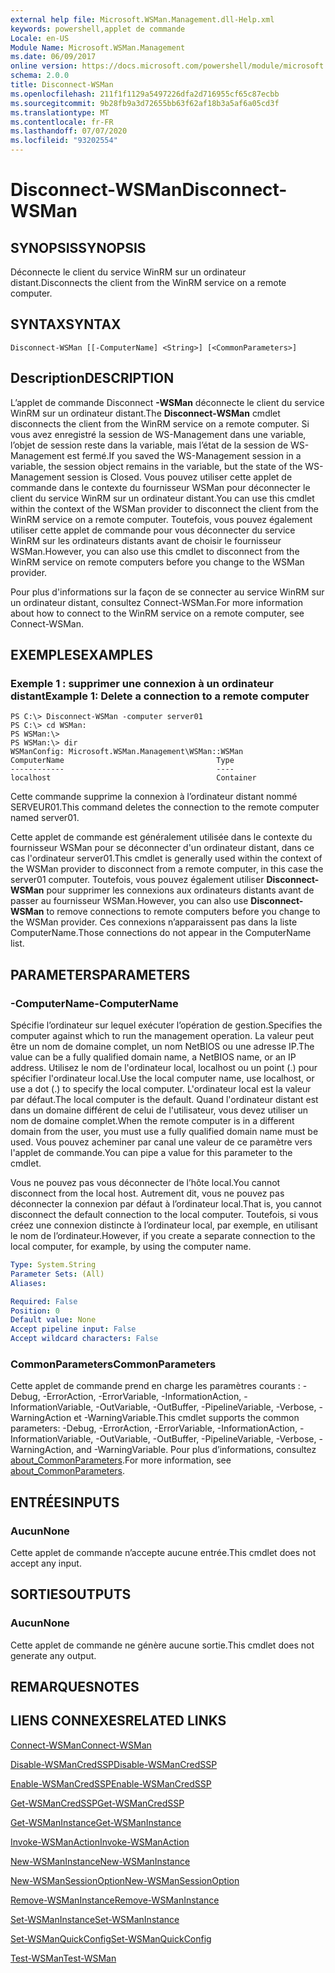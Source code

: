 ```yaml
---
external help file: Microsoft.WSMan.Management.dll-Help.xml
keywords: powershell,applet de commande
Locale: en-US
Module Name: Microsoft.WSMan.Management
ms.date: 06/09/2017
online version: https://docs.microsoft.com/powershell/module/microsoft.wsman.management/disconnect-wsman?view=powershell-6&WT.mc_id=ps-gethelp
schema: 2.0.0
title: Disconnect-WSMan
ms.openlocfilehash: 211f1f1129a5497226dfa2d716955cf65c87ecbb
ms.sourcegitcommit: 9b28fb9a3d72655bb63f62af18b3a5af6a05cd3f
ms.translationtype: MT
ms.contentlocale: fr-FR
ms.lasthandoff: 07/07/2020
ms.locfileid: "93202554"
---
```

# <span data-ttu-id="8dbd4-103">Disconnect-WSMan</span><span class="sxs-lookup"><span data-stu-id="8dbd4-103">Disconnect-WSMan</span></span>

## <span data-ttu-id="8dbd4-104">SYNOPSIS</span><span class="sxs-lookup"><span data-stu-id="8dbd4-104">SYNOPSIS</span></span>
<span data-ttu-id="8dbd4-105">Déconnecte le client du service WinRM sur un ordinateur distant.</span><span class="sxs-lookup"><span data-stu-id="8dbd4-105">Disconnects the client from the WinRM service on a remote computer.</span></span>

## <span data-ttu-id="8dbd4-106">SYNTAX</span><span class="sxs-lookup"><span data-stu-id="8dbd4-106">SYNTAX</span></span>

```
Disconnect-WSMan [[-ComputerName] <String>] [<CommonParameters>]
```

## <span data-ttu-id="8dbd4-107">Description</span><span class="sxs-lookup"><span data-stu-id="8dbd4-107">DESCRIPTION</span></span>
<span data-ttu-id="8dbd4-108">L’applet de commande Disconnect **-WSMan** déconnecte le client du service WinRM sur un ordinateur distant.</span><span class="sxs-lookup"><span data-stu-id="8dbd4-108">The **Disconnect-WSMan** cmdlet disconnects the client from the WinRM service on a remote computer.</span></span>
<span data-ttu-id="8dbd4-109">Si vous avez enregistré la session de WS-Management dans une variable, l’objet de session reste dans la variable, mais l’état de la session de WS-Management est fermé.</span><span class="sxs-lookup"><span data-stu-id="8dbd4-109">If you saved the WS-Management session in a variable, the session object remains in the variable, but the state of the WS-Management session is Closed.</span></span>
<span data-ttu-id="8dbd4-110">Vous pouvez utiliser cette applet de commande dans le contexte du fournisseur WSMan pour déconnecter le client du service WinRM sur un ordinateur distant.</span><span class="sxs-lookup"><span data-stu-id="8dbd4-110">You can use this cmdlet within the context of the WSMan provider to disconnect the client from the WinRM service on a remote computer.</span></span>
<span data-ttu-id="8dbd4-111">Toutefois, vous pouvez également utiliser cette applet de commande pour vous déconnecter du service WinRM sur les ordinateurs distants avant de choisir le fournisseur WSMan.</span><span class="sxs-lookup"><span data-stu-id="8dbd4-111">However, you can also use this cmdlet to disconnect from the WinRM service on remote computers before you change to the WSMan provider.</span></span>

<span data-ttu-id="8dbd4-112">Pour plus d'informations sur la façon de se connecter au service WinRM sur un ordinateur distant, consultez Connect-WSMan.</span><span class="sxs-lookup"><span data-stu-id="8dbd4-112">For more information about how to connect to the WinRM service on a remote computer, see Connect-WSMan.</span></span>

## <span data-ttu-id="8dbd4-113">EXEMPLES</span><span class="sxs-lookup"><span data-stu-id="8dbd4-113">EXAMPLES</span></span>

### <span data-ttu-id="8dbd4-114">Exemple 1 : supprimer une connexion à un ordinateur distant</span><span class="sxs-lookup"><span data-stu-id="8dbd4-114">Example 1: Delete a connection to a remote computer</span></span>

```
PS C:\> Disconnect-WSMan -computer server01
PS C:\> cd WSMan:
PS WSMan:\>
PS WSMan:\> dir
WSManConfig: Microsoft.WSMan.Management\WSMan::WSMan
ComputerName                                  Type
------------                                  ----
localhost                                     Container
```

<span data-ttu-id="8dbd4-115">Cette commande supprime la connexion à l’ordinateur distant nommé SERVEUR01.</span><span class="sxs-lookup"><span data-stu-id="8dbd4-115">This command deletes the connection to the remote computer named server01.</span></span>

<span data-ttu-id="8dbd4-116">Cette applet de commande est généralement utilisée dans le contexte du fournisseur WSMan pour se déconnecter d'un ordinateur distant, dans ce cas l'ordinateur server01.</span><span class="sxs-lookup"><span data-stu-id="8dbd4-116">This cmdlet is generally used within the context of the WSMan provider to disconnect from a remote computer, in this case the server01 computer.</span></span>
<span data-ttu-id="8dbd4-117">Toutefois, vous pouvez également utiliser **Disconnect-WSMan** pour supprimer les connexions aux ordinateurs distants avant de passer au fournisseur WSMan.</span><span class="sxs-lookup"><span data-stu-id="8dbd4-117">However, you can also use **Disconnect-WSMan** to remove connections to remote computers before you change to the WSMan provider.</span></span>
<span data-ttu-id="8dbd4-118">Ces connexions n’apparaissent pas dans la liste ComputerName.</span><span class="sxs-lookup"><span data-stu-id="8dbd4-118">Those connections do not appear in the ComputerName list.</span></span>

## <span data-ttu-id="8dbd4-119">PARAMETERS</span><span class="sxs-lookup"><span data-stu-id="8dbd4-119">PARAMETERS</span></span>

### <span data-ttu-id="8dbd4-120">-ComputerName</span><span class="sxs-lookup"><span data-stu-id="8dbd4-120">-ComputerName</span></span>
<span data-ttu-id="8dbd4-121">Spécifie l’ordinateur sur lequel exécuter l’opération de gestion.</span><span class="sxs-lookup"><span data-stu-id="8dbd4-121">Specifies the computer against which to run the management operation.</span></span>
<span data-ttu-id="8dbd4-122">La valeur peut être un nom de domaine complet, un nom NetBIOS ou une adresse IP.</span><span class="sxs-lookup"><span data-stu-id="8dbd4-122">The value can be a fully qualified domain name, a NetBIOS name, or an IP address.</span></span>
<span data-ttu-id="8dbd4-123">Utilisez le nom de l'ordinateur local, localhost ou un point (.) pour spécifier l'ordinateur local.</span><span class="sxs-lookup"><span data-stu-id="8dbd4-123">Use the local computer name, use localhost, or use a dot (.) to specify the local computer.</span></span>
<span data-ttu-id="8dbd4-124">L'ordinateur local est la valeur par défaut.</span><span class="sxs-lookup"><span data-stu-id="8dbd4-124">The local computer is the default.</span></span>
<span data-ttu-id="8dbd4-125">Quand l'ordinateur distant est dans un domaine différent de celui de l'utilisateur, vous devez utiliser un nom de domaine complet.</span><span class="sxs-lookup"><span data-stu-id="8dbd4-125">When the remote computer is in a different domain from the user, you must use a fully qualified domain name must be used.</span></span>
<span data-ttu-id="8dbd4-126">Vous pouvez acheminer par canal une valeur de ce paramètre vers l'applet de commande.</span><span class="sxs-lookup"><span data-stu-id="8dbd4-126">You can pipe a value for this parameter to the cmdlet.</span></span>

<span data-ttu-id="8dbd4-127">Vous ne pouvez pas vous déconnecter de l’hôte local.</span><span class="sxs-lookup"><span data-stu-id="8dbd4-127">You cannot disconnect from the local host.</span></span>
<span data-ttu-id="8dbd4-128">Autrement dit, vous ne pouvez pas déconnecter la connexion par défaut à l’ordinateur local.</span><span class="sxs-lookup"><span data-stu-id="8dbd4-128">That is, you cannot disconnect the default connection to the local computer.</span></span>
<span data-ttu-id="8dbd4-129">Toutefois, si vous créez une connexion distincte à l’ordinateur local, par exemple, en utilisant le nom de l’ordinateur.</span><span class="sxs-lookup"><span data-stu-id="8dbd4-129">However, if you create a separate connection to the local computer, for example, by using the computer name.</span></span>

```yaml
Type: System.String
Parameter Sets: (All)
Aliases:

Required: False
Position: 0
Default value: None
Accept pipeline input: False
Accept wildcard characters: False
```

### <span data-ttu-id="8dbd4-130">CommonParameters</span><span class="sxs-lookup"><span data-stu-id="8dbd4-130">CommonParameters</span></span>
<span data-ttu-id="8dbd4-131">Cette applet de commande prend en charge les paramètres courants : -Debug, -ErrorAction, -ErrorVariable, -InformationAction, -InformationVariable, -OutVariable, -OutBuffer, -PipelineVariable, -Verbose, -WarningAction et -WarningVariable.</span><span class="sxs-lookup"><span data-stu-id="8dbd4-131">This cmdlet supports the common parameters: -Debug, -ErrorAction, -ErrorVariable, -InformationAction, -InformationVariable, -OutVariable, -OutBuffer, -PipelineVariable, -Verbose, -WarningAction, and -WarningVariable.</span></span> <span data-ttu-id="8dbd4-132">Pour plus d’informations, consultez [about_CommonParameters](https://go.microsoft.com/fwlink/?LinkID=113216).</span><span class="sxs-lookup"><span data-stu-id="8dbd4-132">For more information, see [about_CommonParameters](https://go.microsoft.com/fwlink/?LinkID=113216).</span></span>

## <span data-ttu-id="8dbd4-133">ENTRÉES</span><span class="sxs-lookup"><span data-stu-id="8dbd4-133">INPUTS</span></span>

### <span data-ttu-id="8dbd4-134">Aucun</span><span class="sxs-lookup"><span data-stu-id="8dbd4-134">None</span></span>
<span data-ttu-id="8dbd4-135">Cette applet de commande n’accepte aucune entrée.</span><span class="sxs-lookup"><span data-stu-id="8dbd4-135">This cmdlet does not accept any input.</span></span>

## <span data-ttu-id="8dbd4-136">SORTIES</span><span class="sxs-lookup"><span data-stu-id="8dbd4-136">OUTPUTS</span></span>

### <span data-ttu-id="8dbd4-137">Aucun</span><span class="sxs-lookup"><span data-stu-id="8dbd4-137">None</span></span>
<span data-ttu-id="8dbd4-138">Cette applet de commande ne génère aucune sortie.</span><span class="sxs-lookup"><span data-stu-id="8dbd4-138">This cmdlet does not generate any output.</span></span>

## <span data-ttu-id="8dbd4-139">REMARQUES</span><span class="sxs-lookup"><span data-stu-id="8dbd4-139">NOTES</span></span>

## <span data-ttu-id="8dbd4-140">LIENS CONNEXES</span><span class="sxs-lookup"><span data-stu-id="8dbd4-140">RELATED LINKS</span></span>

[<span data-ttu-id="8dbd4-141">Connect-WSMan</span><span class="sxs-lookup"><span data-stu-id="8dbd4-141">Connect-WSMan</span></span>](Connect-WSMan.md)

[<span data-ttu-id="8dbd4-142">Disable-WSManCredSSP</span><span class="sxs-lookup"><span data-stu-id="8dbd4-142">Disable-WSManCredSSP</span></span>](Disable-WSManCredSSP.md)

[<span data-ttu-id="8dbd4-143">Enable-WSManCredSSP</span><span class="sxs-lookup"><span data-stu-id="8dbd4-143">Enable-WSManCredSSP</span></span>](Enable-WSManCredSSP.md)

[<span data-ttu-id="8dbd4-144">Get-WSManCredSSP</span><span class="sxs-lookup"><span data-stu-id="8dbd4-144">Get-WSManCredSSP</span></span>](Get-WSManCredSSP.md)

[<span data-ttu-id="8dbd4-145">Get-WSManInstance</span><span class="sxs-lookup"><span data-stu-id="8dbd4-145">Get-WSManInstance</span></span>](Get-WSManInstance.md)

[<span data-ttu-id="8dbd4-146">Invoke-WSManAction</span><span class="sxs-lookup"><span data-stu-id="8dbd4-146">Invoke-WSManAction</span></span>](Invoke-WSManAction.md)

[<span data-ttu-id="8dbd4-147">New-WSManInstance</span><span class="sxs-lookup"><span data-stu-id="8dbd4-147">New-WSManInstance</span></span>](New-WSManInstance.md)

[<span data-ttu-id="8dbd4-148">New-WSManSessionOption</span><span class="sxs-lookup"><span data-stu-id="8dbd4-148">New-WSManSessionOption</span></span>](New-WSManSessionOption.md)

[<span data-ttu-id="8dbd4-149">Remove-WSManInstance</span><span class="sxs-lookup"><span data-stu-id="8dbd4-149">Remove-WSManInstance</span></span>](Remove-WSManInstance.md)

[<span data-ttu-id="8dbd4-150">Set-WSManInstance</span><span class="sxs-lookup"><span data-stu-id="8dbd4-150">Set-WSManInstance</span></span>](Set-WSManInstance.md)

[<span data-ttu-id="8dbd4-151">Set-WSManQuickConfig</span><span class="sxs-lookup"><span data-stu-id="8dbd4-151">Set-WSManQuickConfig</span></span>](Set-WSManQuickConfig.md)

[<span data-ttu-id="8dbd4-152">Test-WSMan</span><span class="sxs-lookup"><span data-stu-id="8dbd4-152">Test-WSMan</span></span>](Test-WSMan.md)
